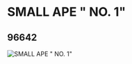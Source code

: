 # SMALL APE " NO. 1"
## 96642
![SMALL APE " NO. 1"](https://lc-www-live-s.legocdn.com/media/bricks/5/2/4632330.jpg)